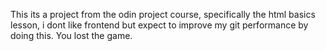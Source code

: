 This its a project from the odin project course, specifically the html
basics lesson, i dont like frontend but expect to improve my git performance
by doing this. You lost the game.
